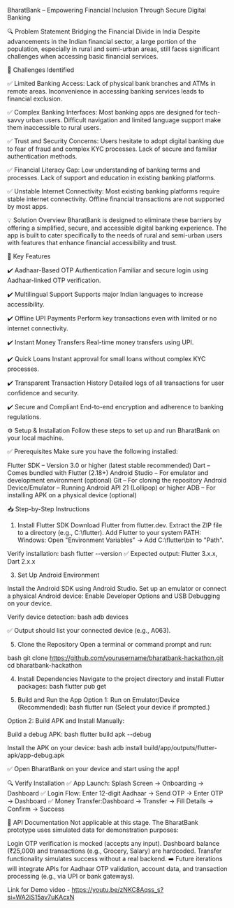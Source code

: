 BharatBank – Empowering Financial Inclusion Through Secure Digital Banking

🔍 Problem Statement
Bridging the Financial Divide in India
Despite advancements in the Indian financial sector, a large portion of the population, especially in rural and semi-urban areas, still faces significant challenges when accessing basic financial services.

🚨 Challenges Identified

✅ Limited Banking Access:
Lack of physical bank branches and ATMs in remote areas.
Inconvenience in accessing banking services leads to financial exclusion.

✅ Complex Banking Interfaces:
Most banking apps are designed for tech-savvy urban users.
Difficult navigation and limited language support make them inaccessible to rural users.

✅ Trust and Security Concerns:
Users hesitate to adopt digital banking due to fear of fraud and complex KYC processes.
Lack of secure and familiar authentication methods.

✅ Financial Literacy Gap:
Low understanding of banking terms and processes.
Lack of support and education in existing banking platforms.

✅ Unstable Internet Connectivity:
Most existing banking platforms require stable internet connectivity.
Offline financial transactions are not supported by most apps.

💡 Solution Overview
BharatBank is designed to eliminate these barriers by offering a simplified, secure, and accessible digital banking experience. The app is built to cater specifically to the needs of rural and semi-urban users with features that enhance financial accessibility and trust.

🚀 Key Features

✔️ Aadhaar-Based OTP Authentication
Familiar and secure login using Aadhaar-linked OTP verification.

✔️ Multilingual Support
Supports major Indian languages to increase accessibility.

✔️ Offline UPI Payments
Perform key transactions even with limited or no internet connectivity.

✔️ Instant Money Transfers
Real-time money transfers using UPI.

✔️ Quick Loans
Instant approval for small loans without complex KYC processes.

✔️ Transparent Transaction History
Detailed logs of all transactions for user confidence and security.

✔️ Secure and Compliant
End-to-end encryption and adherence to banking regulations.

⚙️ Setup & Installation
Follow these steps to set up and run BharatBank on your local machine.

✅ Prerequisites
Make sure you have the following installed:

Flutter SDK – Version 3.0 or higher (latest stable recommended)
Dart – Comes bundled with Flutter (2.18+)
Android Studio – For emulator and development environment (optional)
Git – For cloning the repository
Android Device/Emulator – Running Android API 21 (Lollipop) or higher
ADB – For installing APK on a physical device (optional)

📥 Step-by-Step Instructions

1. Install Flutter SDK
Download Flutter from flutter.dev.
Extract the ZIP file to a directory (e.g., C:\flutter).
Add Flutter to your system PATH:
Windows: Open "Environment Variables" → Add C:\flutter\bin to "Path".

Verify installation:
bash
flutter --version
✅ Expected output: Flutter 3.x.x, Dart 2.x.x

3. Set Up Android Environment

Install the Android SDK using Android Studio.
Set up an emulator or connect a physical Android device:
Enable Developer Options and USB Debugging on your device.

Verify device detection:
bash
adb devices

✅ Output should list your connected device (e.g., A063).

5. Clone the Repository
Open a terminal or command prompt and run:

bash
git clone https://github.com/yourusername/bharatbank-hackathon.git
cd bharatbank-hackathon

4. Install Dependencies
Navigate to the project directory and install Flutter packages:
bash
flutter pub get

5. Build and Run the App
Option 1: Run on Emulator/Device (Recommended):
bash
flutter run
(Select your device if prompted.)

Option 2: Build APK and Install Manually:

Build a debug APK:
bash
flutter build apk --debug

Install the APK on your device:
bash
adb install build/app/outputs/flutter-apk/app-debug.apk

✅ Open BharatBank on your device and start using the app!

🔍 Verify Installation
✅ App Launch: Splash Screen → Onboarding → Dashboard
✅ Login Flow: Enter 12-digit Aadhaar → Send OTP → Enter OTP → Dashboard
✅ Money Transfer:Dashboard → Transfer → Fill Details → Confirm → Success 

📡 API Documentation
Not applicable at this stage. The BharatBank prototype uses simulated data for demonstration purposes:

Login OTP verification is mocked (accepts any input).
Dashboard balance (₹25,000) and transactions (e.g., Grocery, Salary) are hardcoded.
Transfer functionality simulates success without a real backend.
➡️ Future iterations will integrate APIs for Aadhaar OTP validation, account data, and transaction processing (e.g., via UPI or bank gateways).

Link for Demo video - https://youtu.be/zNKC8Aqss_s?si=WA2iS15av7uKAcxN
